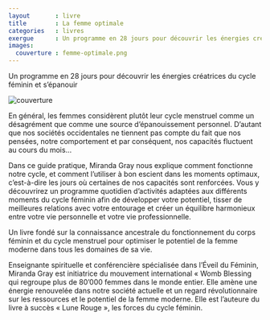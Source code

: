 ```yaml
---
layout       : livre
title        : La femme optimale
categories   : livres
exergue      : Un programme en 28 jours pour découvrir les énergies créatrices du cycle féminin et s’épanouir
images:
  couverture : femme-optimale.png
---
```


Un programme en 28 jours pour découvrir les énergies créatrices du cycle féminin et s’épanouir

![couverture](../../../../images-livres/femme-optimale.png)

En général, les femmes considèrent plutôt leur cycle menstruel comme un désagrément que comme une source d’épanouissement personnel. D’autant que nos sociétés occidentales ne tiennent pas compte du fait que nos pensées, notre comportement et par conséquent, nos capacités fluctuent au cours du mois...

Dans ce guide pratique, Miranda Gray nous explique comment fonctionne notre cycle, et comment l’utiliser à bon escient dans les moments optimaux, c’est-à-dire les jours où certaines de nos capacités sont renforcées. Vous y découvrirez un programme quotidien d’activités adaptées aux différents moments du cycle féminin afin de développer votre potentiel, tisser de meilleures relations avec votre entourage et créer un équilibre harmonieux entre votre vie personnelle et votre vie professionnelle.

Un livre fondé sur la connaissance ancestrale du fonctionnement du corps féminin et du cycle menstruel pour optimiser le potentiel de la femme moderne dans tous les domaines de sa vie.

Enseignante spirituelle et conférencière spécialisée dans l’Éveil du Féminin, Miranda Gray est initiatrice du mouvement international « Womb Blessing qui regroupe plus de 80’000 femmes dans le monde entier. Elle amène une énergie renouvelée dans notre société actuelle et un regard révolutionnaire sur les ressources et le potentiel de la femme moderne. Elle est l’auteure du livre à succès « Lune Rouge », les forces du cycle féminin.
